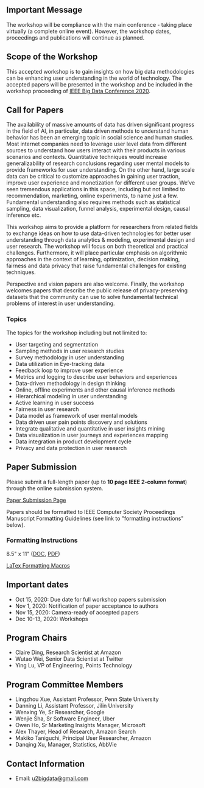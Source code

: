 ## Important Message
The workshop will be compliance with the main conference - taking place virtually (a complete online event). However, the workshop dates, proceedings and publications will continue as planned.

## Scope of the Workshop
This accepted workshop is to gain insights on how big data methodologies can be enhancing user understanding in the world of technology. The accepted papers will be presented in the workshop and be included in the workshop proceeding of [IEEE Big Data Conference 2020](http://bigdataieee.org/BigData2020/).

## Call for Papers
The availability of massive amounts of data has driven significant progress in the field of AI, in particular, data driven methods to understand human behavior has been an emerging topic in social science and human studies. Most internet companies need to leverage user level data from different sources to understand how users interact with their products in various scenarios and contexts. Quantitative techniques would increase generalizability of research conclusions regarding user mental models to provide frameworks for user understanding. On the other hand, large scale data can be critical to customize approaches in gaining user traction, improve user experience and monetization for different user groups. We’ve seen tremendous applications in this space, including but not limited to recommendation, marketing, online experiments, to name just a few. Fundamental understanding also requires methods such as statistical sampling, data visualization, funnel analysis, experimental design, causal inference etc.

This workshop aims to provide a platform for researchers from related fields to exchange ideas on how to use data-driven technologies for better user understanding through data analytics & modeling, experimental design and user research. The workshop will focus on both theoretical and practical challenges. Furthermore, it will place particular emphasis on algorithmic approaches in the context of learning, optimization, decision making, fairness and data privacy that raise fundamental challenges for existing techniques. 

Perspective and vision papers are also welcome. Finally, the workshop welcomes papers that describe the public release of privacy-preserving datasets that the community can use to solve fundamental technical problems of interest in user understanding.

### Topics

The topics for the workshop including but not limited to:
- User targeting and segmentation
- Sampling methods in user research studies
-	Survey methodology in user understanding
-	Data utilization in Eye-tracking data
-	Feedback loop to improve user experience
-	Metrics and logging to describe user behaviors and experiences
-	Data-driven methodology in design thinking
-	Online, offline experiments and other causal inference methods
-	Hierarchical modeling in user understanding
-	Active learning in user success
-	Fairness in user research
-	Data model as framework of user mental models
-	Data driven user pain points discovery and solutions
-	Integrate qualitative and quantitative in user insights mining
-	Data visualization in user journeys and experiences mapping
-	Data integration in product development cycle
-	Privacy and data protection in user research

## Paper Submission
Please submit a full-length paper (up to **10 page IEEE 2-column format**) through the online submission system.

[Paper Submission Page](https://wi-lab.com/cyberchair/2020/bigdata20/scripts/submit.php?subarea=S22&undisplay_detail=1&wh=/cyberchair/2020/bigdata20/scripts/ws_submit.php)

Papers should be formatted to IEEE Computer Society Proceedings Manuscript Formatting Guidelines (see link to "formatting instructions" below).

### Formatting Instructions
8.5" x 11" ([DOC](http://bigdataieee.org/BigData2020/files/Conference-template-letter.doc), [PDF](http://bigdataieee.org/BigData2020/files/IEEEtran_HOWTO.pdf))

[LaTex Formatting Macros](http://bigdataieee.org/BigData2020/files/Conference-LaTeX-template_7-9-18.zip)

## Important dates 
-	Oct 15, 2020: Due date for full workshop papers submission
-	Nov 1, 2020: Notification of paper acceptance to authors
-	Nov 15, 2020: Camera-ready of accepted papers
-	Dec 10-13, 2020: Workshops

## Program Chairs
-	Claire Ding, Research Scientist at Amazon
-	Wutao Wei, Senior Data Scientist at Twitter
-	Ying Lu, VP of Engineering, Points Technology

## Program Committee Members
-	Lingzhou Xue, Assistant Professor, Penn State University
-	Danning Li, Assistant Professor, Jilin University
-	Wenxing Ye, Sr Researcher, Google
-	Wenjie Sha, Sr Software Engineer, Uber
-	Owen Ho, Sr Marketing Insights Manager, Microsoft
-	Alex Thayer, Head of Research, Amazon Search
-	Makiko Taniguchi, Principal User Researcher, Amazon
- Danqing Xu, Manager, Statistics, AbbVie

## Contact Information
- Email: u2bigdata@gmail.com

